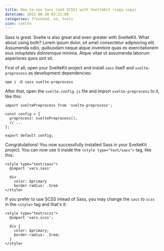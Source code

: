 ```yaml
---
title: How to use Sass (and SCSS) with SvelteKit (copy copy)
datetime: 2021-08-28 03:21:00
categories: frontend, ux, tools
icon: svelte
---
```

Sass is great. Svelte is also great and even greater with SvelteKit. What about using both? Lorem ipsum dolor, sit amet consectetur adipisicing elit. Assumenda odio, quibusdam neque atque inventore quas ex exercitationem eius voluptates doloremque minima. Atque vitae ut assumenda laborum asperiores quos sint sit.

First of all, open your SvelteKit project and install `sass` itself and `svelte-preprocess` as development dependencies:

```
npm i -D sass svelte-preprocess
```

After that, open the `svelte.config.js` file and import `svelte-preprocess` to it, like this:

```
import sveltePreprocess from 'svelte-preprocess';

const config = {
  preprocess: sveltePreprocess(),
  // ...
};

export default config;
```

Congratulations! You now successfully installed Sass in your SvelteKit project. You can now use it inside the `<style type="text/sass">` tag, like this:

```
<style type="text/sass">
  @import 'vars.sass'

  div
    color: $primary
    border-radius: .5rem
</style>
```

If you prefer to use SCSS intead of Sass, you may change the `sass` to `scss` in the `<style>` tag and that's it:

```
<style type="text/scss">
  @import 'vars.scss';

  div {
    color: $primary;
    border-radius: .5rem;
  }
</style>
```